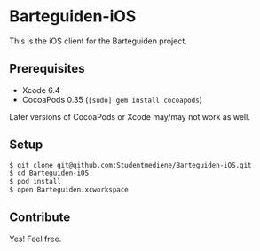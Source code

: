 Barteguiden-iOS
===============

This is the iOS client for the Barteguiden project.

## Prerequisites
- Xcode 6.4 
- CocoaPods 0.35 (`[sudo] gem install cocoapods`)

Later versions of CocoaPods or Xcode may/may not work as well.

## Setup
```bash
$ git clone git@github.com:Studentmediene/Barteguiden-iOS.git
$ cd Barteguiden-iOS 
$ pod install
$ open Barteguiden.xcworkspace
```
## Contribute
Yes! Feel free. 
